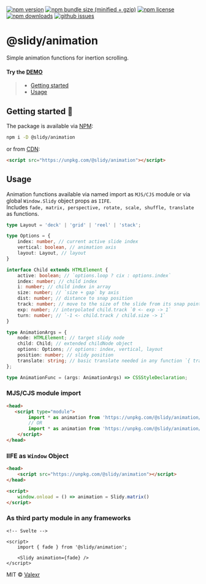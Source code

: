 [![npm version](https://img.shields.io/npm/v/@slidy/animation)](https://www.npmjs.com/package/@slidy/animation)
[![npm bundle size (minified + gzip)](https://img.shields.io/bundlephobia/minzip/@slidy/animation)](https://bundlephobia.com/package/@slidy/animation)
[![npm license](https://img.shields.io/npm/l/@slidy/animation)](https://www.npmjs.com/package/@slidy/animation)
[![npm downloads](https://img.shields.io/npm/dt/@slidy/animation)](https://www.npmjs.com/package/@slidy/animation)
[![github issues](https://img.shields.io/github/issues/valexr/slidy)](https://github.com/Valexr/slidy/issues)

# @slidy/animation

Simple animation functions for inertion scrolling.

#### Try the [DEMO]

> - [Getting started](#getting-started-)
> - [Usage](#usage)


## Getting started 🚀

The package is available via [NPM]:

```sh
npm i -D @slidy/animation
```
or from [CDN]:

```html
<script src="https://unpkg.com/@slidy/animation"></script>
```


## Usage

Animation functions available via named import as `MJS/CJS` module or via global `Window.Slidy` object props as `IIFE`.  
Includes `fade, matrix, perspective, rotate, scale, shuffle, translate` as functions. 

```ts
type Layout = 'deck' | 'grid' | 'reel' | 'stack';

type Options = {
    index: number, // current active slide index
    vertical: boolean, // animation axis
    layout: Layout, // layout
}

interface Child extends HTMLElement {
    active: boolean; // `options.loop ? cix : options.index`
    index: number; // child index
    i: number; // child index in array
    size: number; // `size + gap` by axis
    dist: number; // distance to snap position
    track: number; // move to the size of the slide from its snap point +/- in the direction
    exp: number; // interpolated child.track `0 <- exp -> 1`
    turn: number; // `-1 <- child.track / child.size -> 1`
}

type AnimationArgs = {
    node: HTMLElement; // target slidy node
    child: Child; // extended childNode object
    options: Options; // options: index, vertical, layout
    position: number; // slidy position
    translate: string; // basic translate needed in any function `{ transform: translate }`
};

type AnimationFunc = (args: AnimationArgs) => CSSStyleDeclaration;
```


### MJS/CJS module import

```html
<head>
   <script type="module">
        import * as animation from 'https://unpkg.com/@slidy/animation/dist/index.mjs'; // MJS module
        // OR
        import * as animation from 'https://unpkg.com/@slidy/animation/dist/index.cjs'; // CJS module
    </script>
</head>
```

### IIFE as `Window` Object

```html
<head>
    <script src="https://unpkg.com/@slidy/animation"></script>
</head>

<script>
    window.onload = () => animation = Slidy.matrix()
</script>
```

### As third party module in any frameworks

```svelte
<!-- Svelte -->

<script>
    import { fade } from '@slidy/animation';

    <Slidy animation={fade} />
</script>
```


MIT &copy; [Valexr](https://github.com/Valexr)

[DEMO]: https://slidy-core.surge.sh
[NPM]: https://www.npmjs.com/package/@slidy/animation
[CDN]: https://unpkg.com/@slidy/animation/
[REPL]: https://svelte.dev/repl/e7a3683b13b342dc8ecfc1d9b2b806f6
